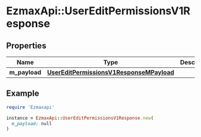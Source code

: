 # EzmaxApi::UserEditPermissionsV1Response

## Properties

| Name | Type | Description | Notes |
| ---- | ---- | ----------- | ----- |
| **m_payload** | [**UserEditPermissionsV1ResponseMPayload**](UserEditPermissionsV1ResponseMPayload.md) |  |  |

## Example

```ruby
require 'Ezmaxapi'

instance = EzmaxApi::UserEditPermissionsV1Response.new(
  m_payload: null
)
```

